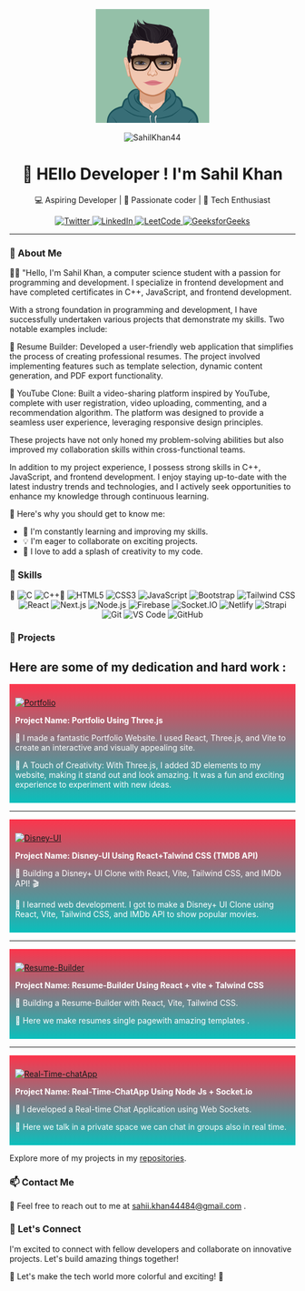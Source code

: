 <!-- Replace with your profile image -->
<p align="center">
<img src="AvatarMaker.png" alt="Sahil Khan" width="200" height="200" style="border-radius: 50;">
<p align="center"> <img src="https://komarev.com/ghpvc/?username=SahilKhan44&label=Profile%20views&color=0e75b6&style=flat" alt="SahilKhan44" /> </p>


</p>

<h1 align="center">👋 HEllo Developer ! I'm Sahil Khan</h1>

<p align="center">
  💻 Aspiring Developer | 🌱 Passionate coder | 🚀 Tech Enthusiast
</p>

<p align="center">
  <a href="https://twitter.com/Be_Sahil_">
    <img src="https://img.shields.io/badge/%20Twitter-blue" alt="Twitter">
  </a>
  <a href="https://www.linkedin.com/in/sahil-khan-34b069258/">
    <img src="https://img.shields.io/badge/%20LinkedIn-blue" alt="LinkedIn">
 </a>
  <a href="https://leetcode.com/Sahil_Khan44">
    <img src="https://img.shields.io/badge/%20LeetCode-orange" alt="LeetCode">
     </a>
     <a href="https://auth.geeksforgeeks.org/user/sahil_44/">
    <img src="https://img.shields.io/badge/%20GeeksforGeeks-brightgreen" alt="GeeksforGeeks">
  </a>
</p>

---

### 🚀 About Me

👨‍💻 "Hello, I'm Sahil Khan, a computer science student with a passion for programming and development. I specialize in frontend development and have completed certificates in C++, JavaScript, and frontend development.

With a strong foundation in programming and development, I have successfully undertaken various projects that demonstrate my skills. Two notable examples include:

🚀 Resume Builder: Developed a user-friendly web application that simplifies the process of creating professional resumes. The project involved implementing features such as template selection, dynamic content generation, and PDF export functionality.

🎥 YouTube Clone: Built a video-sharing platform inspired by YouTube, complete with user registration, video uploading, commenting, and a recommendation algorithm. The platform was designed to provide a seamless user experience, leveraging responsive design principles.

These projects have not only honed my problem-solving abilities but also improved my collaboration skills within cross-functional teams.

In addition to my project experience, I possess strong skills in C++, JavaScript, and frontend development. I enjoy staying up-to-date with the latest industry trends and technologies, and I actively seek opportunities to enhance my knowledge through continuous learning.

🌟 Here's why you should get to know me:

- 🌱 I'm constantly learning and improving my skills.
- 💡 I'm eager to collaborate on exciting projects.
- 🌈 I love to add a splash of creativity to my code.

### 🔧 Skills

<p align="center">
🌟 <img src="https://img.shields.io/badge/C-00599C?style=flat-square&logo=c&logoColor=white" alt="C">
 <img src="https://img.shields.io/badge/C++-00599C?style=flat-square&logo=cplusplus&logoColor=white" alt="C++">🌟

  <img src="https://img.shields.io/badge/HTML5-E34F26?style=flat-square&logo=html5&logoColor=white" alt="HTML5">
  <img src="https://img.shields.io/badge/CSS3-1572B6?style=flat-square&logo=css3&logoColor=white" alt="CSS3">
    <img src="https://img.shields.io/badge/JavaScript-F7DF1E?style=flat-square&logo=javascript&logoColor=black" alt="JavaScript">
  <img src="https://img.shields.io/badge/Bootstrap-7952B3?style=flat-square&logo=bootstrap&logoColor=white" alt="Bootstrap">
<img src="https://img.shields.io/badge/Tailwind%20CSS-38B2AC?style=flat-square&logo=tailwind-css&logoColor=white" alt="Tailwind CSS">
 <img src="https://img.shields.io/badge/React-61DAFB?style=flat-square&logo=react&logoColor=black" alt="React">
  <img src="https://img.shields.io/badge/Next.js-000000?style=flat-square&logo=next.js&logoColor=white" alt="Next.js">
<img src="https://img.shields.io/badge/Node.js-339933?style=flat-square&logo=node.js&logoColor=white" alt="Node.js">
<img src="https://img.shields.io/badge/Firebase-FFCA28?style=flat-square&logo=firebase&logoColor=black" alt="Firebase">
<img src="https://img.shields.io/badge/Socket.IO-010101?style=flat-square&logo=socket.io&logoColor=white" alt="Socket.IO">
<img src="https://img.shields.io/badge/Netlify-00C7B7?style=flat-square&logo=netlify&logoColor=white" alt="Netlify">
<img src="https://img.shields.io/badge/Strapi-2E7EEA?style=flat-square&logo=strapi&logoColor=white" alt="Strapi">
  <img src="https://img.shields.io/badge/Git-F05032?style=flat-square&logo=git&logoColor=white" alt="Git">
  <img src="https://img.shields.io/badge/VS_Code-007ACC?style=flat-square&logo=visual%20studio%20code&logoColor=white" alt="VS Code">
  <img src="https://img.shields.io/badge/GitHub-SahilKhan44?style=flat-square&logo=github" alt="GitHub">

</p>

### 🚀 Projects

## Here are some of my dedication and hard work :

<div style="background: linear-gradient(to bottom, #fc354c, #0abfbc); padding: 10px; color:white ;">

[![Portfolio](https://img.shields.io/badge/Portfolio-9EE9BC)](https://whoissahilkhan.netlify.app)

**Project Name: Portfolio Using Three.js**

👋 I made a fantastic Portfolio Website. I used React, Three.js, and Vite to create an interactive and visually appealing site.

🎨 A Touch of Creativity: With Three.js, I added 3D elements to my website, making it stand out and look amazing. It was a fun and exciting experience to experiment with new ideas.

</div>

---

<div style="background: linear-gradient(to bottom, #fc354c, #0abfbc); padding: 10px; color:white ;">

[![Disney-UI](https://img.shields.io/badge/Disney-UI-9EE9BC)](disneyui.netlify.app)

**Project Name: Disney-UI Using React+Talwind CSS (TMDB API)**

👋 Building a Disney+ UI Clone with React, Vite, Tailwind CSS, and IMDb API! 🎬

🎨 I learned web development. I got to make a Disney+ UI Clone using React, Vite, Tailwind CSS, and IMDb API to show popular movies.

</div>

---

<div style="background: linear-gradient(to bottom, #fc354c, #0abfbc); padding: 10px; color:white ;">

[![Resume-Builder](https://img.shields.io/badge/Resume-Builder-9EE9BC)](makeresumes.netlify.app)

**Project Name: Resume-Builder Using React + vite + Talwind CSS**

👋 Building a Resume-Builder with React, Vite, Tailwind CSS.

🎨 Here we make resumes single pagewith amazing templates .

</div>

---

<div style="background: linear-gradient(to bottom, #fc354c, #0abfbc); padding: 10px; color:white ;">

[![Real-Time-chatApp](https://img.shields.io/badge/Real--Time--ChatApp-9EE9BC?style=flat-square)](https://makeresumes.netlify.app)


**Project Name: Real-Time-ChatApp Using Node Js + Socket.io**

👋 I developed a Real-time Chat Application using Web Sockets.

🎨 Here we talk in a private space we can chat in groups also in real time.

</div>

Explore more of my projects in my [repositories](https://github.com/SahilKhan44).

### 📫 Contact Me

📧 Feel free to reach out to me at sahii.khan44484@gmail.com .

### 🌟 Let's Connect

I'm excited to connect with fellow developers and collaborate on innovative projects. Let's build amazing things together!

🌈 Let's make the tech world more colorful and exciting! 🚀

